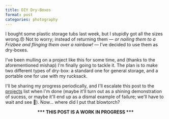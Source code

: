 ```yaml
---
title: DIY Dry-Boxes
format: post
categories: photography
---
```


I bought some plastic storage tubs last week, but I stupidly got all the sizes wrong.😠 Not to worry; instead of returning them — <i>or nailing them to a Frizbee and flinging them over a rainbow! —</i> I’ve decided to use them as dry-boxes.

I’ve been mulling on a project like this for some time, and (thanks to the aforementioned mishap) I'm finally going to tackle it. The plan is to make two different types of dry-box: a standard one for general storage, and a portable one for use with my rucksack.

I'll be sharing my progress periodically, and I'll escalate this post to the [projects](https://martbetz.github.io/archive.html#diy) list when I'm done (maybe it'll turn out as a shining demonstration of sucess, or maybe it'll end up as a dismal example of failure; we'll have to wait and see 😬). Now... where did I put that blowtorch?

<center>
<b>*** THIS POST IS A WORK IN PROGRESS ***</b>
</center>
